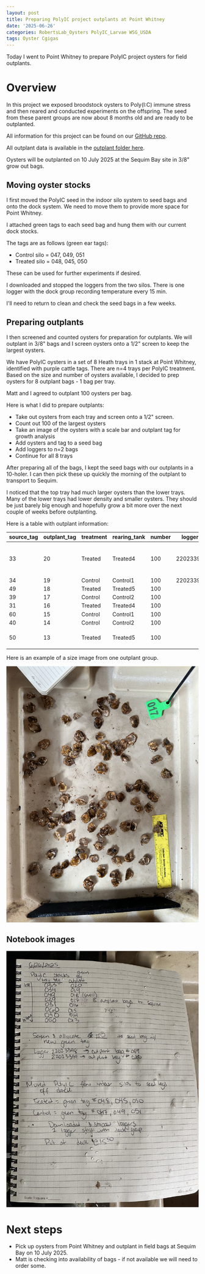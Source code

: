 ```yaml
---
layout: post
title: Preparing PolyIC project outplants at Point Whitney 
date: '2025-06-26'
categories: RobertsLab_Oysters PolyIC_Larvae WSG_USDA
tags: Oyster Cgigas
---
```


Today I went to Point Whitney to prepare PolyIC project oysters for field outplants. 

# Overview 

In this project we exposed broodstock oysters to Poly(I:C) immune stress and then reared and conducted experiments on the offspring. The seed from these parent groups are now about 8 months old and are ready to be outplanted.  

All information for this project can be found on our [GitHub repo](https://github.com/RobertsLab/polyIC-larvae/tree/main).  

All outplant data is available in the [outplant folder here](https://github.com/RobertsLab/polyIC-larvae/tree/main/data/outplant/sequim).  

Oysters will be outplanted on 10 July 2025 at the Sequim Bay site in 3/8" grow out bags.  

## Moving oyster stocks  

I first moved the PolyIC seed in the indoor silo system to seed bags and onto the dock system. We need to move them to provide more space for Point Whitney.  

I attached green tags to each seed bag and hung them with our current dock stocks.  

The tags are as follows (green ear tags):  

- Control silo = 047, 049, 051
- Treated silo = 048, 045, 050 

These can be used for further experiments if desired.   

I downloaded and stopped the loggers from the two silos. There is one logger with the dock group recording temperature every 15 min.  

I'll need to return to clean and check the seed bags in a few weeks.   

## Preparing outplants 

I then screened and counted oysters for preparation for outplants. We will outplant in 3/8" bags and I screen oysters onto a 1/2" screen to keep the largest oysters.  

We have PolyIC oysters in a set of 8 Heath trays in 1 stack at Point Whitney, identified with purple cattle tags. There are n=4 trays per PolyIC treatment. Based on the size and number of oysters available, I decided to prep oysters for 8 outplant bags - 1 bag per tray.  

Matt and I agreed to outplant 100 oysters per bag.  

Here is what I did to prepare outplants:  

- Take out oysters from each tray and screen onto a 1/2" screen. 
- Count out 100 of the largest oysters 
- Take an image of the oysters with a scale bar and outplant tag for growth analysis 
- Add oysters and tag to a seed bag
- Add loggers to n=2 bags 
- Continue for all 8 trays

After preparing all of the bags, I kept the seed bags with our outplants in a 10-holer. I can then pick these up quickly the morning of the outplant to transport to Sequim.  

I noticed that the top tray had much larger oysters than the lower trays. Many of the lower trays had lower density and smaller oysters. They should be just barely big enough and hopefully grow a bit more over the next couple of weeks before outplanting.  

Here is a table with outplant information:  

| source_tag | outplant_tag | treatment | rearing_tank | number | logger   | deploy.date | notes                                                                      |
|------------|--------------|-----------|--------------|--------|----------|-------------|----------------------------------------------------------------------------|
| 33         | 20           | Treated   | Treated4     | 100    | 22023399 | 20250710    | top of health stack, largest group  |
| 34         | 19           | Control   | Control1     | 100    | 22023398 | 20250710    |                                                                            |
| 49         | 18           | Treated   | Treated5     | 100    |          | 20250710    |                                                                            |
| 39         | 17           | Control   | Control2     | 100    |          | 20250710    |                                                                            |
| 31         | 16           | Treated   | Treated4     | 100    |          | 20250710    |                                                                            |
| 60         | 15           | Control   | Control1     | 100    |          | 20250710    |                                                                            |
| 40         | 14           | Control   | Control2     | 100    |          | 20250710    |                                                                            |
| 50         | 13           | Treated   | Treated5     | 100    |          | 20250710    | bottom of stack                                                            |

Here is an example of a size image from one outplant group.    

![](https://github.com/AHuffmyer/ASH_Putnam_Lab_Notebook/blob/master/images/NotebookImages/oysters/wsg_usda/20250626/pic1.jpeg?raw=true) 

## Notebook images 

![](https://github.com/AHuffmyer/ASH_Putnam_Lab_Notebook/blob/master/images/NotebookImages/oysters/wsg_usda/20250626/pic2.jpeg?raw=true) 

# Next steps

- Pick up oysters from Point Whitney and outplant in field bags at Sequim Bay on 10 July 2025. 
- Matt is checking into availability of bags - if not available we will need to order some. 

